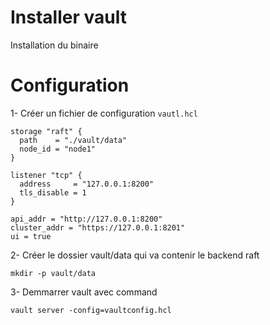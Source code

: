 # Installer vault
Installation du binaire


# Configuration

1- Créer un fichier de configuration ```vautl.hcl```

```
storage "raft" {
  path    = "./vault/data"
  node_id = "node1"
}

listener "tcp" {
  address     = "127.0.0.1:8200"
  tls_disable = 1
}

api_addr = "http://127.0.0.1:8200"
cluster_addr = "https://127.0.0.1:8201"
ui = true
```

2- Créer le dossier vault/data qui va contenir le backend raft

```
mkdir -p vault/data
```

3- Demmarrer vault avec command

```
vault server -config=vaultconfig.hcl
```
